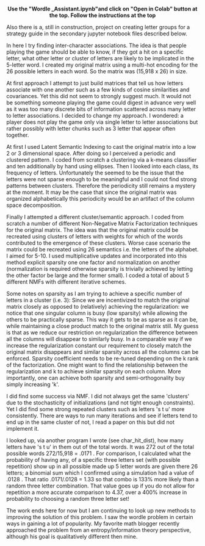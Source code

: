$$ \textbf{Use the "Wordle \_ Assistant.ipynb"and click on "Open in Colab" button at the top. Follow the instructions at the top}$$

Also there is a, still in construction, project on creating letter groups for a strategy guide in the secondary jupyter notebook files described below.

In here I try finding inter-character associations. The idea is that people playing the game should be able to know, if they got a hit on a specific letter, what other letter or cluster of letters are likely to be implicated in the 5-letter word. I created my original matrix using a multi-hot encoding for the 26 possible letters in each word. So the matrix was  (15,918 x 26) in size. 

At first approach I attempt to just build matrices that tell us how letters associate with one another such as a few kinds of cosine similarities and covariances. Yet this did not seem to strongly suggest much. It would not be something someone playing the game could digest in advance very well as it was too many discrete bits of information scattered across many letter to letter associations. I decided to change my approach. I wondered: a player does not play the game only via single letter to letter associations but rather possibly with letter chunks such as 3 letter that appear often together.

At first I used Latent Semantic Indexing to cast the original matrix into a low 2 or 3 dimensional space. After doing so I perceived a periodic and clustered pattern. I coded from scratch a clustering via a k-means classifier and ten additionally by hand using ellipses. Then I looked into each class, its frequency of letters. Unfortunately the seemed to be the issue that the letters were not sparse enough to be meaningful and I could not find strong patterns between clusters. Therefore the periodicity still remains a mystery at the moment. It may be the case that since the original matrix was organized alphabetically this periodicity would be an artifact of the column space decomposition. 

Finally I attempted a different cluster/semantic approach. I coded from scratch a number of different Non-Negative Matrix Factorization techniques for the original matrix. The idea was that the original matrix could be recreated using clusters of letters with weights for which of the words contributed to the emergence of these clusters.  Worse case scenario the matrix could be recreated using 26 semantics i.e. the letters of the alphabet. I aimed for 5-10. I used multiplicative updates and incorporated into this method explicit sparsity one one factor and normalization on another (normalization is required otherwise sparsity is trivially achieved by letting the other factor be large and the former small). I coded a total of about 5 different NMFs with different iterative schemes. 

Some notes on sparsity as I am trying to achieve a specific number of letters in a cluster (i.e. 3):
Since we are incentivized to match the original matrix closely as opposed to (relatively) achieving the regularization: we notice that one singular column is busy (low sparsity) while allowing the others to be practically sparse. This way it gets to be as sparse as it can be, while maintaining a close product match to the original matrix still. My guess is that as we reduce our restriction on regularization the difference between all the columns will disappear to similarly busy. In a comparable way if we increase the regularization constant our requirement to closely match the original matrix disappears and similar sparsity across all the columns can be enforced.
Sparsity coefficient needs to be re-tuned depending on the k rank of the factorization. One might want to find the relationship between the regularization and k to achieve similar sparsity on each column. More importantly, one can achieve both sparsity and semi-orthogonality buy simply increasing 'k'. 

I did find some success via NMF. I did not always get the same 'clusters' due to the stochasticity of initializations (and not tight enough constraints). Yet I did find some strong  repeated clusters such as letters 's t u' more consistently. There are ways to run many iterations and see if letters tend to end up in the same cluster of not, I read a paper on this but did not implement it.

I looked up, via another program I wrote (see char_hit_dist), how many letters have 's t u' in them out of the total words. It was 272 out of the total possible words 272/15,918 = .0171 . For comparison, I calculated what the probability of having any, of a specific three letters set (with possible repetition) show up in all possible made up 5 letter words are given there 26 letters; a binomial sum which I confirmed using a simulation had a value of .0128 . That ratio .0171/.0128 = 1.33 so that combo is 133% more likely than a random three letter combination. That value goes up if you do not allow for repetition a more accurate comparison to  4.37, over a 400% increase in probability to choosing a random three letter set!

The work ends here for now but I am continuing to look up new methods to improving the solution of this problem. I saw the wordle problem in certain ways in gaining a lot of popularity. My favorite math blogger recently approached the problem from an entropy/information theory perspective, although his goal is qualitatively different then mine. 
